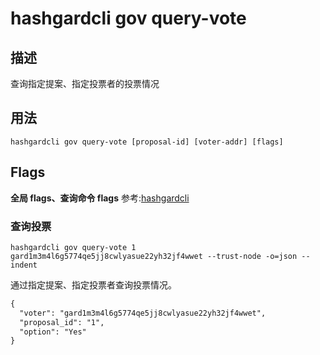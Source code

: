 # hashgardcli gov query-vote

## 描述

查询指定提案、指定投票者的投票情况

## 用法

```shell
hashgardcli gov query-vote [proposal-id] [voter-addr] [flags]
```

## Flags

**全局 flags、查询命令 flags** 参考:[hashgardcli](../README.md)

### 查询投票

```shell
hashgardcli gov query-vote 1 gard1m3m4l6g5774qe5jj8cwlyasue22yh32jf4wwet --trust-node -o=json --indent
```

通过指定提案、指定投票者查询投票情况。

```txt
{
  "voter": "gard1m3m4l6g5774qe5jj8cwlyasue22yh32jf4wwet",
  "proposal_id": "1",
  "option": "Yes"
}

```
